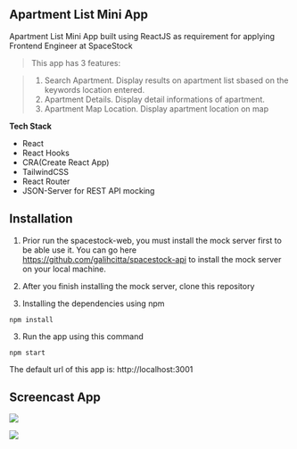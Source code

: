 ## Apartment List Mini App

Apartment List Mini App built using ReactJS as requirement for applying Frontend Engineer at SpaceStock

>This app has 3 features:

>1. Search Apartment. Display results on apartment list sbased on the keywords location entered.
>2. Apartment Details. Display detail informations of apartment.
>3. Apartment Map Location. Display apartment location on map

**Tech Stack**

- React
- React Hooks
- CRA(Create React App)
- TailwindCSS
- React Router
- JSON-Server for REST API mocking

## Installation

1. Prior run the spacestock-web, you must install the mock server first to be able use it. You can go here https://github.com/galihcitta/spacestock-api to install the mock server on your local machine.

2. After you finish installing the mock server, clone this repository

3. Installing the dependencies using npm

```
npm install
```

3. Run the app using this command
```
npm start
```
The default url of this app is: http://localhost:3001


## Screencast App
![](https://media.giphy.com/media/QsywKbxDION8rQfqQV/giphy.gif)

![](https://giphy.com/gifs/ejyaIk7SwX1kGYc2Hd/html5)

